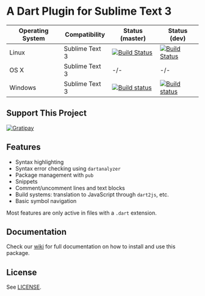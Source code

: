 # A Dart Plugin for Sublime Text 3

Operating System   | Compatibility | Status (master) | Status (dev)
------------------ | ------------- | --------------- | ------------
Linux | Sublime Text 3 | [![Build Status](https://travis-ci.org/guillermooo/dart-sublime-bundle.svg?branch=master)](https://travis-ci.org/dart-lang/dart-sublime-bundle) | [![Build Status](https://travis-ci.org/guillermooo/dart-sublime-bundle.svg?branch=dev)](https://travis-ci.org/dart-lang/dart-sublime-bundle)
OS X | Sublime Text 3 | -/- | -/-
Windows | Sublime Text 3 | [![Build status](https://ci.appveyor.com/api/projects/status/a54udvh1c2c2xah1/branch/master?svg=true)](https://ci.appveyor.com/project/guillermooo/dart-sublime-bundle/branch/master) | [![Build status](https://ci.appveyor.com/api/projects/status/a54udvh1c2c2xah1/branch/dev?svg=true)](https://ci.appveyor.com/project/guillermooo/dart-sublime-bundle/branch/dev)


## Support This Project

[![Gratipay](http://img.shields.io/gratipay/guillermooo.svg)](https://gratipay.com/guillermooo/)


## Features

* Syntax highlighting
* Syntax error checking using `dartanalyzer`
* Package management with `pub`
* Snippets
* Comment/uncomment lines and text blocks
* Build systems: translation to JavaScript through `dart2js`, etc.
* Basic symbol navigation

Most features are only active in files with a `.dart` extension.


## Documentation

Check our [wiki][docs] for full documentation on how to install and use this
package.


## License

See [LICENSE](LICENSE).


[1]: http://news.dartlang.org/2013/02/using-dart-with-sublime-text.html
[docs]: https://github.com/dart-lang/dart-sublime-bundle/wiki
[2]: http://www.dartlang.org/editor
[3]: http://news.dartlang.org/2012/08/dart-plugin-for-eclipse-is-ready-for.html
[4]: http://plugins.intellij.net/plugin/?id=6351
